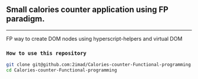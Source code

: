 ## Small calories counter application using FP paradigm.

---

FP way to create DOM nodes using hyperscript-helpers and virtual DOM

### `How to use this repository`

```bash
git clone git@github.com:2imad/Calories-counter-Functional-programming.git
cd Calories-counter-Functional-programming

```
